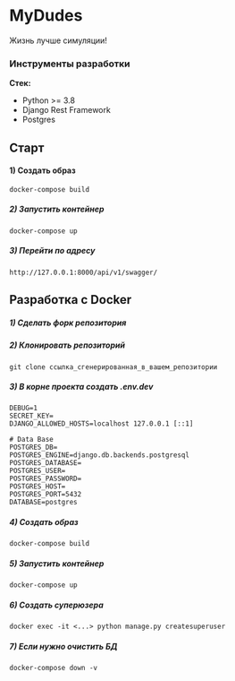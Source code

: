 # MyDudes
Жизнь лучше симуляции!

### Инструменты разработки

**Стек:**
- Python >= 3.8
- Django Rest Framework
- Postgres

## Старт

#### 1) Создать образ

    docker-compose build

##### 2) Запустить контейнер

    docker-compose up
    
##### 3) Перейти по адресу

    http://127.0.0.1:8000/api/v1/swagger/

## Разработка с Docker

##### 1) Сделать форк репозитория

##### 2) Клонировать репозиторий

    git clone ссылка_сгенерированная_в_вашем_репозитории

##### 3) В корне проекта создать .env.dev

    DEBUG=1
    SECRET_KEY=
    DJANGO_ALLOWED_HOSTS=localhost 127.0.0.1 [::1]
    
    # Data Base
    POSTGRES_DB=
    POSTGRES_ENGINE=django.db.backends.postgresql
    POSTGRES_DATABASE=
    POSTGRES_USER=
    POSTGRES_PASSWORD=
    POSTGRES_HOST=
    POSTGRES_PORT=5432
    DATABASE=postgres
    
##### 4) Создать образ

    docker-compose build

##### 5) Запустить контейнер

    docker-compose up
    
##### 6) Создать суперюзера

    docker exec -it <...> python manage.py createsuperuser
                                                        
##### 7) Если нужно очистить БД

    docker-compose down -v
